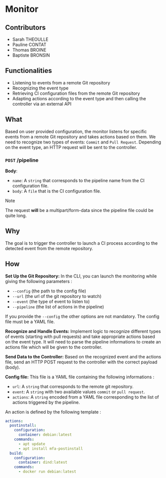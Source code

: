 # Monitor

## Contributors

- Sarah THEOULLE
- Pauline CONTAT
- Thomas BROINE
- Baptiste BRONSIN

## Functionalities

- Listening to events from a remote Git repository
- Recognizing the event type
- Retrieving CI configuration files from the remote Git repository
- Adapting actions according to the event type and then calling the controller via an external API

## What

Based on user provided configuration, the monitor listens for specific events from a remote Git repository and takes actions based on them. We need to recognize two types of events: `Commit` and `Pull Request`. Depending on the event type, an HTTP request will be sent to the controller.

### `POST` /pipeline

**Body**:

- `name`: A `string` that corresponds to the pipeline name from the CI configuration file.
- `body`: A `file` that is the CI configuration file.

>[!Note]
> The request **will** be a multipart/form-data since the pipeline file could be quite long.

## Why

The goal is to trigger the controller to launch a CI process according to the detected event from the remote repository.

## How

**Set Up the Git Repository:**
In the CLI, you can launch the monitoring while giving the following parameters :

- `--config` (the path to the config file)
- `--url` (the url of the git repository to watch)
- `--event` (the type of event to listen to)
- `--pipeline` (the list of actions in the pipeline)

If you provide the `--config` the other options are not mandatory. The config file must be a YAML file.

**Recognize and Handle Events:**
Implement logic to recognize different types of events (starting with pull requests) and take appropriate actions based on the event type. It will need to parse the pipeline informations to create an actions file which will be given to the controller.

**Send Data to the Controller:**
Based on the recognized event and the actions file, send an HTTP POST request to the controller with the correct payload (body).

**Config file:**
This file is a YAML file containing the following informations :

- `url`: A `string` that corresponds to the remote git repository.
- `event`: A `string` with two available values `commit` or `pull request`.
- `actions`: A `string` encoded from a YAML file corresponding to the list of actions triggered by the pipeline.

An action is defined by the following template :

```yaml
actions:
  postinstall:
    configuration:
      container: debian:latest
    commands:
      - apt update
      - apt install mfa-postinstall
  build:
    configuration:
      container: dind:latest
    commands:
      - docker run debian:latest
```
